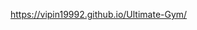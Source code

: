 
<!---
Vipin19992/Vipin19992 is a ✨ special ✨ repository because its `README.md` (this file) appears on your GitHub profile.
You can click the Preview link to take a look at your changes.
--->




https://vipin19992.github.io/Ultimate-Gym/
